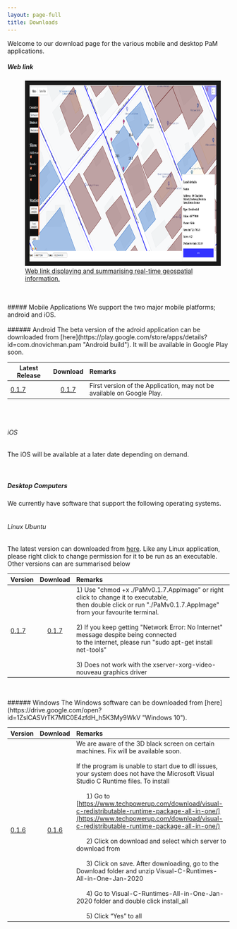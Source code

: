 ```yaml
---
layout: page-full
title: Downloads
---
```

Welcome to our download page for the various mobile and desktop PaM applications.

##### Web link
<figure>
<a href="https://maps.pamgis.com/pam_2dmaps.html
" target="_blank"><img src="/media/compressed/weblink.png" 
alt="IMAGE ALT TEXT HERE" width="600" height="400" border="10" />
 <figcaption>
 Web link displaying and summarising real-time geospatial information.
 </figcaption></a>
</figure>

<br/>
<br/>
##### Mobile Applications
We support the two major mobile platforms; android and iOS. 
<br/>
<br/>
###### Android
The beta version of the adroid application can be downloaded from [here](https://play.google.com/store/apps/details?id=com.dnovichman.pam "Android build"). It will be available in Google Play soon. 


| Latest Release        | Download     | Remarks  |
| ------------- |:-------------:| :-----|
| [0.1.7](https://play.google.com/store/apps/details?id=com.dnovichman.pam "v0.1.7")      | [0.1.7](https://play.google.com/store/apps/details?id=com.dnovichman.pam "v0.1.7") | First version of the Application, may not be available on Google Play. |


<br/>
<br/>

###### iOS
The iOS will be available at a later date depending on demand.
<br/>
<br/>
<br/>
##### Desktop Computers
We currently have software that support the following operating systems.
<br/>
<br/>
###### Linux Ubuntu
The latest version can downloaded from [here](https://maps.pamgis.com/executables/Linux/PAMv0.1.7.AppImage "Linux build"). Like any Linux application, please right click to change permission for it to be run as an executable. Other versions can are summarised below

| Version        | Download     | Remarks  |
| ------------- |:-------------:| :-----|
| [0.1.7](https://maps.pamgis.com/executables/Android/PAMv0.1.7.AppImage "v0.1.7")      | [0.1.7](https://maps.pamgis.com/executables/Linux/PAMv0.1.7.AppImage "v0.1.7") | 1) Use "chmod +x ./PaMv0.1.7.AppImage" or right click to change it to executable,<br/> then double click or run "./PaMv0.1.7.AppImage" from your favourite terminal. <br/><br/> 2) If you keep getting "Network Error: No Internet" message despite being connected  <br/>to the internet, please run "sudo apt-get install net-tools" <br/><br/> 3) Does not work with the xserver-xorg-video-nouveau graphics driver|

<br/>
<br/>
###### Windows
The Windows software can be downloaded from [here](https://drive.google.com/open?id=1ZslCASVrTK7MIC0E4zfdH_h5K3My9WkV "Windows 10").


| Version        | Download     | Remarks  |
| ------------- |:-------------:| :-----|
| [0.1.6](https://drive.google.com/open?id=1ZslCASVrTK7MIC0E4zfdH_h5K3My9WkV "v0.1.6")      | [0.1.6](https://drive.google.com/open?id=1ZslCASVrTK7MIC0E4zfdH_h5K3My9WkV "v0.1.6")  | We are aware of the 3D black screen on certain machines. Fix will be available soon. <br/><br/>If the program is unable to start due to dll issues, your system does not have the Microsoft Visual Studio C Runtime files. To install <br/><br/> &nbsp;&nbsp;&nbsp;&nbsp;&nbsp;&nbsp;1) Go to [https://www.techpowerup.com/download/visual-c-redistributable-runtime-package-all-in-one/](https://www.techpowerup.com/download/visual-c-redistributable-runtime-package-all-in-one/) <br/><br/> &nbsp;&nbsp;&nbsp;&nbsp;&nbsp;&nbsp;2) Click on download and select which server to download from <br/><br/> &nbsp;&nbsp;&nbsp;&nbsp;&nbsp;&nbsp;3) Click on save. After downloading, go to the Download folder and unzip Visual-C-Runtimes-All-in-One-Jan-2020 <br/><br/> &nbsp;&nbsp;&nbsp;&nbsp;&nbsp;&nbsp;4) Go to Visual-C-Runtimes-All-in-One-Jan-2020 folder and double click install_all <br/><br/> &nbsp;&nbsp;&nbsp;&nbsp;&nbsp;&nbsp;5) Click “Yes” to all|
